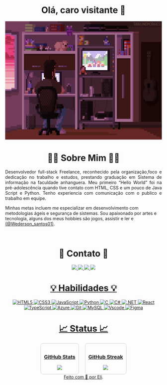 <link rel="stylesheet" type="text/css" href="./style.css">

<h1 align="center">
  Olá, caro visitante 👋
</h1>

<div align="center">
   <img height="380em" src="https://github.com/WedersonSantos/assets-cover.gif/raw/c4cdbf3986f9e9b935b6a4e5ef0d1038394a4ec3/HomeOffice.gif"/>
</div>


<h1 align="center">
 🧑‍💻 Sobre Mim 🧑‍💻
</h1>

<p align="justify">Desenvolvedor full-stack Freelance, reconhecido pela organização,foco e dedicação no trabalho e estudos, prestando graduação em Sistema de informação na faculdade anhanguera. Meu primeiro “Hello World” foi na pré-adolescência quando tive contato com HTML, CSS e um pouco de Java Script e Python. Tenho experiencia com comunicação com o publico e trabalho em equipe.

Minhas metas incluem me especializar em desenvolvimento com metodologias ágeis e segurança de sistemas.
Sou apaixonado por artes e tecnologia, alguns dos meus hobbies são jogos, assistir e ler e <a href="https://www.instagram.com/wederson_santos01/">(@Wederson_santos01)</a>.</p>


</h1>
<br>

<!--
[![Preview](https://img.shields.io/badge/Portfolio-000?style=for-the-badge&logo=github&logoColor=FF00F6)](https://elidianaandrade.github.io/)
[![GitHub Page](https://img.shields.io/badge/elidianaandrade.github.io-67136f?style=for-the-badge)](https://elidianaandrade.github.io/)
-->
<h1 align="center">
 📲 Contato 📲
</h1>

<div align="center">
  <a href="https://www.linkedin.com/in//wederson-ferreira-dos-santos-157229247/">
    <img src="https://img.shields.io/badge/LinkedIn-0077B5?style=for-the-badge&logo=linkedin&logoColor=white" />
  </a>
  <a href="https://www.instagram.com/wederson_santos01/">
    <img src="https://img.shields.io/badge/-Instagram-%23E4405F?style=for-the-badge&logo=instagram&logoColor=white" />
  </a>
  <a href="https://wa.me/5534991064161">
    <img src="https://img.shields.io/badge/WhatsApp-25D366?style=for-the-badge&logo=whatsapp&logoColor=white" </a>
  <a href="https://github.com/WedersonSantos">
    <img src="https://img.shields.io/badge/GitHub-100000?style=for-the-badge&logo=github&logoColor=white" </a>

</div>
<h1 align="center">
 💡 Habilidades 💡
</h1>

<div align="center">
  
  ![HTML5](https://img.shields.io/badge/HTML5-E34F26?style=for-the-badge&logo=html5&logoColor=white)
  ![CSS3](https://img.shields.io/badge/CSS3-1572B6?style=for-the-badge&logo=css3&logoColor=white)
  ![JavaScript](https://img.shields.io/badge/JavaScript-F7DF1E?style=for-the-badge&logo=javascript&logoColor=black)
  ![Python](https://img.shields.io/badge/python-3670A0?style=for-the-badge&logo=python&logoColor=ffdd54)
  ![C](https://img.shields.io/badge/C-00599C?style=for-the-badge&logo=c&logoColor=white)
  ![C#](https://img.shields.io/badge/C%23-239120?style=for-the-badge&logo=c-sharp&logoColor=white)
  ![.NET](https://img.shields.io/badge/.NET-5C2D91?style=for-the-badge&logo=.net&logoColor=white)
  ![React](https://img.shields.io/badge/React-20232A?style=for-the-badge&logo=react&logoColor=61DAFB)
  ![TypeScript](https://img.shields.io/badge/TypeScript-007ACC?style=for-the-badge&logo=typescript&logoColor=white)
  ![Azure](https://img.shields.io/badge/Azure-blue?style=for-the-badge&logo=microsoft%20azure&logoColor=blue&labelColor=FFFFFF&link=https%3A%2F%2Fimages.app.goo.gl%2FK7PN1jYJd57x4q7A8)
  ![Git](https://img.shields.io/badge/GIT-E44C30?style=for-the-badge&logo=git&logoColor=white)
  ![MySQL](https://img.shields.io/badge/MySQL-00000F?style=for-the-badge&logo=mysql&logoColor=white)
  ![Vscode](https://img.shields.io/badge/Vscode-007ACC?style=for-the-badge&logo=visual-studio-code&logoColor=white)
  ![Figma](https://img.shields.io/badge/Figma-696969?style=for-the-badge&logo=figma&logoColor=figma)
 
</div>

<h1 align="center">
 📈 Status 📈
</h1>

<div align="center" style="display: flex; justify-content: center; gap: 20px;">
  <div style="border: 1px solid #ccc; border-radius: 8px; padding: 10px; max-width: 320px; text-align: center;">
    <h3>GitHub Stats</h3>
    <img src="https://github-readme-stats.vercel.app/api?username=WedersonSantos&theme=transparent&bg_color=000&border_color=30A3DC&show_icons=true&icon_color=30A3DC&title_color=E94D5F&text_color=FFF" style="width: 50%;" />
  </div>
  <div style="border: 1px solid #ccc; border-radius: 8px; padding: 10px; max-width: 320px; text-align: center;">
    <h3>GitHub Streak</h3>
    <img src="https://streak-stats.demolab.com/?user=WedersonSantos&theme=bear&background=000&border=30A3DC&dates=FFF" style="width: 50%;" />
  </div>
</div>




<div align="center">Feito com 💙 por <a href="https://github.com/elidianaandrade">Eli</a>.</div>

